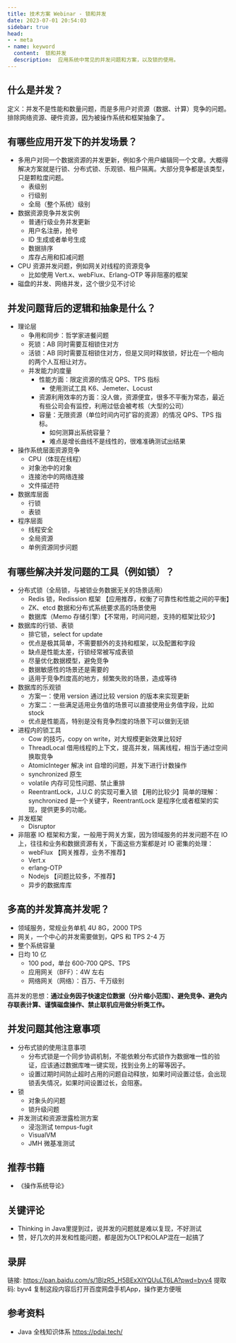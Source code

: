 ```yaml
---
title: 技术方案 Webinar - 锁和并发
date: 2023-07-01 20:54:03
sidebar: true
head:
- - meta
- name: keyword
  content:  锁和并发
  description:  应用系统中常见的并发问题和方案，以及锁的使用。
---
```


## 什么是并发？

定义：并发不是性能和数量问题，而是多用户对资源（数据、计算）竞争的问题。排除网络资源、硬件资源，因为被操作系统和框架抽象了。

## 有哪些应用开发下的并发场景？

- 多用户对同一个数据资源的并发更新，例如多个用户编辑同一个文章。大概得解决方案就是行锁、分布式锁、乐观锁、租户隔离。大部分竞争都是该类型，只是颗粒度问题。
  - 表级别
  - 行级别
  - 全局（整个系统）级别
- 数据资源竞争并发实例
  - 普通行级业务并发更新
  - 用户名注册，抢号
  - ID 生成或者单号生成
  - 数据排序
  - 库存占用和扣减问题
- CPU 资源并发问题，例如网关对线程的资源竞争
  - 比如使用 Vert.x、webFlux、Erlang-OTP 等非阻塞的框架
- 磁盘的并发、网络并发，这个很少见不讨论

## 并发问题背后的逻辑和抽象是什么？

- 理论层
  - 争用和同步：哲学家进餐问题
  - 死锁：AB 同时需要互相锁住对方
  - 活锁：AB 同时需要互相锁住对方，但是又同时释放锁，好比在一个相向的两个人互相让对方。
  - 并发能力的度量
    - 性能方面：限定资源的情况 QPS、TPS 指标
      - 使用测试工具 K6、Jemeter、Locust
    - 资源利用效率的方面：没人做，资源便宜，很多不平衡为常态，最近有些公司会有监控，利用过低会被考核（大型的公司）
    - 容量：无限资源（单位时间内可扩容的资源）的情况 QPS、TPS 指标。
      - 如何测算出系统容量？
      - 难点是增长曲线不是线性的，很难准确测试出结果
- 操作系统层面资源竞争
  - CPU（体现在线程）
  - 对象池中的对象
  - 连接池中的网络连接
  - 文件描述符
- 数据库层面
  - 行锁
  - 表锁
- 程序层面
  - 线程安全
  - 全局资源
  - 单例资源同步问题

## 有哪些解决并发问题的工具（例如锁）？

- 分布式锁（全局锁，与被锁业务数据无关的场景适用）
  - Redis 锁，Redission 框架 【应用推荐，权衡了可靠性和性能之间的平衡】
  - ZK、etcd 数据和分布式系统要求高的场景使用
  - 数据库（Memo 存储引擎）【不常用，时间问题，支持的框架比较少】
- 数据库的行锁、表锁  
  - 排它锁，select for update
  - 优点是极其简单，不需要额外的支持和框架，以及配置和字段
  - 缺点是性能太差，行锁经常被写成表锁
  - 尽量优化数据模型，避免竞争
  - 数据敏感性的场景还是需要的
  - 适用于竞争烈度高的地方，频繁失败的场景，造成等待
- 数据库的乐观锁
  - 方案一：使用 version 通过比较 version 的版本来实现更新
  - 方案二：一些满足适用业务值的场景可以直接使用业务值字段，比如 stock
  - 优点是性能高，特别是没有竞争烈度的场景下可以做到无锁
- 进程内的锁工具
  - Cow 的技巧，copy on write，对大规模更新效果比较好
  - ThreadLocal 借用线程的上下文，提高并发，隔离线程，相当于通过空间换取竞争
  - AtomicInteger 解决 int 自增的问题，并发下进行计数操作
  - synchronized 原生
  - volatile 内存可见性问题、禁止重排 
  - ReentrantLock，J.U.C 的实现可重入锁 【用的比较少】简单的理解：synchronized 是一个关键字，ReentrantLock 是程序化或者框架的实现，提供更多的功能。
- 并发框架
  - Disruptor 
- 非阻塞 IO 框架和方案，一般用于网关方案，因为领域服务的并发问题不在 IO 上，往往和业务和数据资源有关，下面这些方案都是对 IO 密集的处理：
  - webFlux 【网关推荐，业务不推荐】
  - Vert.x
  - erlang-OTP
  - Nodejs 【问题比较多，不推荐】
  - 异步的数据库库

## 多高的并发算高并发呢？

- 领域服务，常规业务单机 4U 8G，2000 TPS
- 网关，一个中心的并发需要做到，QPS 和 TPS 2-4 万
- 整个系统容量
- 日均 10 亿
  - 100 pod，单台 600-700 QPS、TPS
  - 应用网关（BFF）：4W 左右
  - 网络网关（网络）：百万、千万级别

高并发的思想：**通过业务因子快速定位数据（分片缩小范围）、避免竞争、避免内存联表计算、谨慎磁盘操作、禁止联机应用做分析类工作。**

## 并发问题其他注意事项

- 分布式锁的使用注意事项
  - 分布式锁是一个同步协调机制，不能依赖分布式锁作为数据唯一性的验证，应该通过数据库唯一键实现，找到业务上的幂等因子。
  - 设置过期时间防止超时占用的问题自动释放，如果时间设置过低，会出现锁丢失情况，如果时间设置过长，会阻塞。
- 锁
  - 对象头的问题
  - 锁升级问题
- 并发测试和资源泄露检测方案
  - 浸泡测试 tempus-fugit
  - VisualVM
  - JMH 微基准测试

## 推荐书籍

- 《操作系统导论》

## 关键评论

- Thinking in Java里提到过，说并发的问题就是难以复现，不好测试
- 赞，好几次的并发和性能问题，都是因为OLTP和OLAP混在一起搞了

## 录屏

链接: https://pan.baidu.com/s/1BlzR5_H5BExXIYQUuLT6LA?pwd=byv4 提取码: byv4 复制这段内容后打开百度网盘手机App，操作更方便哦

## 参考资料

- Java 全栈知识体系 https://pdai.tech/
